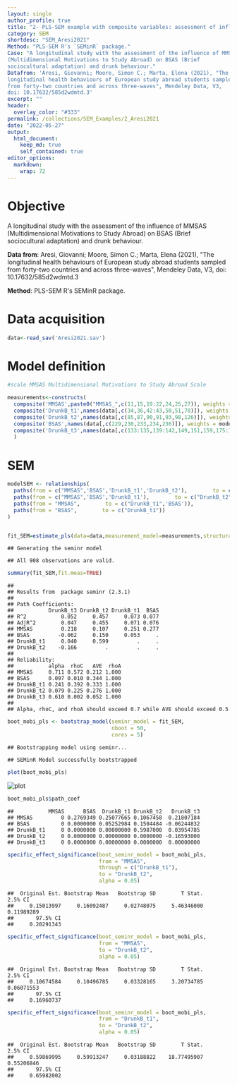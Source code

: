 ```yaml
---
layout: single
author_profile: true
title: "2- PLS-SEM example with composite variables: assessment of influential factors on drunk behaviour of foreign students"
category: SEM
shortdesc: "SEM_Aresi2021"
Method: "PLS-SEM R's `SEMinR` package."
Case: "A longitudinal study with the assessment of the influence of MMSAS
(Multidimensional Motivations to Study Abroad) on BSAS (Brief
sociocultural adaptation) and drunk behaviour."
Datafrom: 'Aresi, Giovanni; Moore, Simon C.; Marta, Elena (2021), "The
longitudinal health behaviours of European study abroad students sampled
from forty-two countries and across three-waves", Mendeley Data, V3,
doi: 10.17632/585d2wdmtd.3'
excerpt: ""
header:
  overlay_color: "#333"
permalink: /collections/SEM_Examples/2_Aresi2021
date: "2022-05-27"
output: 
  html_document:
    keep_md: true
    self_contained: true
editor_options: 
  markdown: 
    wrap: 72
---
```




# Objective

A longitudinal study with the assessment of the influence of MMSAS (Multidimensional Motivations to Study Abroad) on BSAS (Brief sociocultural adaptation) and drunk behaviour.

**Data from**: Aresi, Giovanni; Moore, Simon C.; Marta, Elena (2021), "The longitudinal health behaviours of European study abroad students sampled from forty-two countries and across three-waves", Mendeley Data, V3, doi: 10.17632/585d2wdmtd.3

**Method**: PLS-SEM R's SEMinR package.

# Data acquisition


```r
data<-read_sav('Aresi2021.sav')
```

# Model definition


```r
#scale MMSAS Multidimensional Motivations to Study Abroad Scale 

measurements<-constructs(
  composite('MMSAS',paste0("MMSAS_",c(11,15,19:22,24,25,27)), weights = mode_B),
  composite('DrunkB_t1',names(data[,c(34,36,42:43,50,51,78)]), weights = mode_B),
  composite('DrunkB_t2',names(data[,c(85,87,90,91,93,98,126)]), weights = mode_B),
  composite('BSAS',names(data[,c(229,230,233,234,236)]), weights = mode_B),
  composite('DrunkB_t3',names(data[,c(133:135,139:142,149,151,159,175:177,179)]), weights = mode_B)
  )
```

# SEM


```r
modelSEM <- relationships(
  paths(from = c("MMSAS",'BSAS','DrunkB_t1','DrunkB_t2'),        to = c("DrunkB_t3")),
  paths(from = c("MMSAS",'BSAS','DrunkB_t1'),        to = c("DrunkB_t2")),
  paths(from = "MMSAS",        to = c("DrunkB_t1",'BSAS')),
  paths(from = "BSAS",        to = c("DrunkB_t1"))
)


fit_SEM=estimate_pls(data=data,measurement_model=measurements,structural_model=modelSEM)
```

```
## Generating the seminr model
```

```
## All 908 observations are valid.
```

```r
summary(fit_SEM,fit.meas=TRUE)
```

```
## 
## Results from  package seminr (2.3.1)
## 
## Path Coefficients:
##           DrunkB_t3 DrunkB_t2 DrunkB_t1  BSAS
## R^2           0.052     0.457     0.073 0.077
## AdjR^2        0.047     0.455     0.071 0.076
## MMSAS         0.218     0.107     0.251 0.277
## BSAS         -0.062     0.150     0.053     .
## DrunkB_t1     0.040     0.599         .     .
## DrunkB_t2    -0.166         .         .     .
## 
## Reliability:
##           alpha  rhoC   AVE  rhoA
## MMSAS     0.711 0.572 0.212 1.000
## BSAS      0.097 0.010 0.344 1.000
## DrunkB_t1 0.241 0.392 0.333 1.000
## DrunkB_t2 0.079 0.225 0.276 1.000
## DrunkB_t3 0.610 0.002 0.052 1.000
## 
## Alpha, rhoC, and rhoA should exceed 0.7 while AVE should exceed 0.5
```


```r
boot_mobi_pls <- bootstrap_model(seminr_model = fit_SEM,
                                 nboot = 50,
                                 cores = 5)
```

```
## Bootstrapping model using seminr...
```

```
## SEMinR Model successfully bootstrapped
```


```r
plot(boot_mobi_pls)
```
![plot](https://github.com/TomoeGusberti/tomoegusberti.github.io/blob/master/_collections/SEM_Examples/2_Aresi2021_files/Aresi2021_PLS.png?raw=true)


```r
boot_mobi_pls$path_coef
```

```
##           MMSAS      BSAS  DrunkB_t1 DrunkB_t2   DrunkB_t3
## MMSAS         0 0.2769349 0.25077665 0.1067458  0.21807184
## BSAS          0 0.0000000 0.05252984 0.1504484 -0.06244832
## DrunkB_t1     0 0.0000000 0.00000000 0.5987000  0.03954785
## DrunkB_t2     0 0.0000000 0.00000000 0.0000000 -0.16593000
## DrunkB_t3     0 0.0000000 0.00000000 0.0000000  0.00000000
```


```r
specific_effect_significance(boot_seminr_model = boot_mobi_pls,
                             from = "MMSAS",
                             through = c("DrunkB_t1"),
                             to = "DrunkB_t2",
                             alpha = 0.05)
```

```
##  Original Est. Bootstrap Mean   Bootstrap SD        T Stat.        2.5% CI 
##     0.15013997     0.16092487     0.02748075     5.46346000     0.11989289 
##       97.5% CI 
##     0.20291343
```


```r
specific_effect_significance(boot_seminr_model = boot_mobi_pls,
                             from = "MMSAS",
                             to = "DrunkB_t2",
                             alpha = 0.05)
```

```
##  Original Est. Bootstrap Mean   Bootstrap SD        T Stat.        2.5% CI 
##     0.10674584     0.10496785     0.03328165     3.20734785     0.06071553 
##       97.5% CI 
##     0.16960737
```


```r
specific_effect_significance(boot_seminr_model = boot_mobi_pls,
                             from = "DrunkB_t1",
                             to = "DrunkB_t2",
                             alpha = 0.05)
```

```
##  Original Est. Bootstrap Mean   Bootstrap SD        T Stat.        2.5% CI 
##     0.59869995     0.59913247     0.03188822    18.77495907     0.55206846 
##       97.5% CI 
##     0.65982002
```

